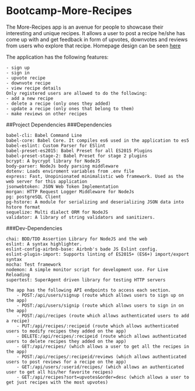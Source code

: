 # Bootcamp-More-Recipes

The More-Recipes app is an avenue for people to showcase their interesting and unique recipes.
It allows a user to post a recipe he/she has come up with and get feedback in form of upvotes, downvotes  and reviews from users who explore that recipe.
Homepage design can be seen [here](https://kemifasae.github.io/MyRecipes/template/)

The application has the following features:
```
- sign up
- sign in
- upvote recipe
- downvote recipe
- view recipe details
Only registered users are allowed to do the following:
- add a new recipe
- delete a recipe (only ones they added)
- update a recipe (only ones that belong to them)
- make reviews on other recipes
```
##Project Dependencies
###Dependencies
```
babel-cli: Babel Command Line
babel-core: Babel Core. It compiles es6 used in the application to es5
babel-eslint: Custom Parser for ESlint
babel-preset-es2015: Babel Preset for all ES2015 Plugins
babel-preset-stage-2: Babel Preset for stage 2 plugins
bcrypt: A bycrypt library for NodeJS
body-parser: NodeJs body parsing middleware
dotenv: Loads enviroment variables from .env file
express: Fast, Unopinionated minimalistic web framework. Used as the web server for this application
jsonwebtoken: JSON Web Token Implementation
morgan: HTTP Request Logger Middleware for NodeJs
pg: postgreSQL Client
pg-hstore: A module for serializing and deserializing JSON data into hstore format
sequelize: Multi dialect ORM for NodeJS
validator: A library of string validators and sanitizers.
```
###Dev-Dependencies
```
chai: BDD/TDD Assertion Library for NodeJS and the web
eslint: A syntax highlighter.
eslint-config-airbnb-base: Airbnb's bade JS Eslint config.
eslint-plugin-import: Supports linting of ES2015+ (ES6+) import/export syntax
mocha: Test framework
nodemon: A simple monitor script for development use. For Live Reloading
supertest: SuperAgent driven library for testing HTTP servers
```

    The app has the following API endpoints to access each section.
        - POST:/api/users/signup (route which allows users to sign up on the app)
        - POST:/api/users/signip (route which allows users to sign in on the app)
        - POST:/api/recipes (route which allows authenticated users to add a recipe)
        - PUT:/api/recipes/:recipeid (route which allows authenticated users to modify recipes they added on the app)
        - DELETE:/api/recipes/:recipeid (route which allows authenticated users to delete recipes they added on the app)
        - GET:/api/recipes/ (which allows a user to get all the recipes in the app)
        - POST:/api/recipes/:recipeid/reviews (which allows authenticated users to post reviews for a recipe on the app)
        - GET:/api/users/:userid/recipes/ (which allows an authenticated user to get all his/her favorite recipes)
        - GET:/api/recipes?sort=upvotes&order=desc (which allows a user to get just recipes with the most upvotes)




